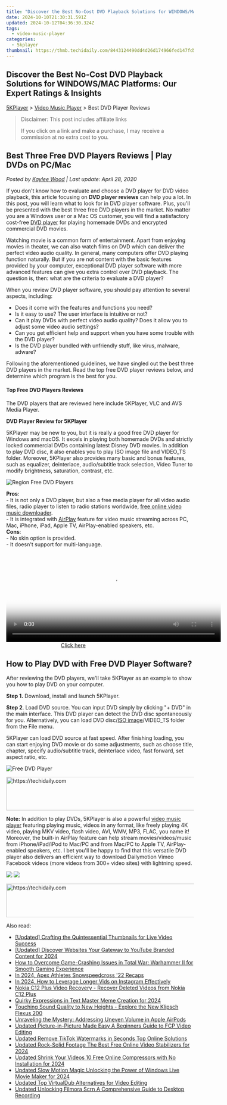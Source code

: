 ```yaml
---
title: "Discover the Best No-Cost DVD Playback Solutions for WINDOWS/MAC Platforms: Our Expert Ratings & Insights"
date: 2024-10-10T21:30:31.591Z
updated: 2024-10-12T04:36:30.324Z
tags:
  - video-music-player
categories:
  - 5kplayer
thumbnail: https://thmb.techidaily.com/8443124490dd4d26d174966fed147fd5721a9572389508714a7b16fe1b9aa1b0.jpg
---
```


## Discover the Best No-Cost DVD Playback Solutions for WINDOWS/MAC Platforms: Our Expert Ratings & Insights

[5KPlayer](https://tools.techidaily.com/5kplayer/products/) \> [Video Music Player](https://tools.techidaily.com/5kplayer/video-music-player/) \> Best DVD Player Reviews

>  Disclaimer: This post includes affiliate links
>
>  If you click on a link and make a purchase, I may receive a commission at no extra cost to you.
>

## Best Three Free DVD Players Reviews | Play DVDs on PC/Mac

 _Posted by [Kaylee Wood](https://www.quora.com/profile/Amanda-Hu-21) | Last update: April 28, 2020_

If you don't know how to evaluate and choose a DVD player for DVD video playback, this article focusing on **DVD player reviews** can help you a lot. In this post, you will learn what to look for in DVD player software. Plus, you'll be presented with the best three free DVD players in the market. No matter you are a Windows user or a Mac OS customer, you will find a satisfactory cost-free [DVD player](https://tools.techidaily.com/5kplayer/video-music-player/) for playing homemade DVDs and encrypted commercial DVD movies. 

Watching movie is a common form of entertainment. Apart from enjoying movies in theater, we can also watch films on DVD which can deliver the perfect video audio quality. In general, many computers offer DVD playing function naturally. But if you are not content with the basic features provided by your computer, exceptional DVD player software with more advanced features can give you extra control over DVD playback. The question is, then: what are the criteria to evaluate a DVD player? 

When you review DVD player software, you should pay attention to several aspects, including:

* Does it come with the features and functions you need?
* Is it easy to use? The user interface is intuitive or not?
* Can it play DVDs with perfect video audio quality? Does it allow you to adjust some video audio settings?
* Can you get efficient help and support when you have some trouble with the DVD player?
* Is the DVD player bundled with unfriendly stuff, like virus, malware, adware?

Following the aforementioned guidelines, we have singled out the best three DVD players in the market. Read the top free DVD player reviews below, and determine which program is the best for you.

#### **Top Free DVD Players Reviews**

The DVD players that are reviewed here include 5KPlayer, VLC and AVS Media Player.

**DVD Player Review for 5KPlayer**

 5KPlayer may be new to you, but it is really a good free DVD player for Windows and macOS. It excels in playing both homemade DVDs and strictly locked commercial DVDs containing latest Disney DVD movies. In addition to play DVD disc, it also enables you to play ISO image file and VIDEO\_TS folder. Moreover, 5KPlayer also provides many basic and bonus features, such as equalizer, deinterlace, audio/subtitle track selection, Video Tuner to modify brightness, saturation, contrast, etc.

![Region Free DVD Players](https://www.5kplayer.com/video-music-player/img/5kplayer-freeaacplayer-yxt-030601.jpg) 

**Pros**:  
 \- It is not only a DVD player, but also a free media player for all video audio files, radio player to listen to radio stations worldwide, [free online video music downloader](https://tools.techidaily.com/5kplayer/youtube-download/).   
 \- It is integrated with [AirPlay](https://tools.techidaily.com/5kplayer/airplay/) feature for video music streaming across PC, Mac, iPhone, iPad, Apple TV, AirPlay-enabled speakers, etc.  
**Cons**:  
 \- No skin option is provided.  
 \- It doesn't support for multi-language.

<!-- affiliate ads begin -->
<span id="1982462">
					<video width="576" height="240" style="cursor:pointer"
           poster="//a.impactradius-go.com/display-clicktoplayimage/1982462.png"
           onclick="if(!this.playClicked){this.play();this.setAttribute('controls',true);this.playClicked=true;}">
	   <source src="//a.impactradius-go.com/display-ad/22993-1982462">
	   <img src="//a.impactradius-go.com/display-clicktoplayimage/1982462.png" style="border: none; height: 100%; width: 100%; object-fit: contain">
	</video>
	<div style="width:360px;text-align:center"><a href="javascript:window.open(decodeURIComponent('https%3A%2F%2Fhomestyler.sjv.io%2Fc%2F5597632%2F1982462%2F22993'), '_blank');void(0);">Click here</a></div>
</span>
<img height="0" width="0" src="https://imp.pxf.io/i/5597632/1982462/22993" style="position:absolute;visibility:hidden;" border="0" />
<!-- affiliate ads end -->

## How to Play DVD with Free DVD Player Software?

After reviewing the DVD players, we'll take 5KPlayer as an example to show you how to play DVD on your computer.

**Step 1.** Download, install and launch 5KPlayer. 

**Step 2**. Load DVD source. You can input DVD simply by clicking "+ DVD" in the main interface. This DVD player can detect the DVD disc spontaneously for you. Alternatively, you can load DVD disc/[ISO image](https://tools.techidaily.com/5kplayer/video-music-player/)/VIDEO\_TS folder from the File menu.

5KPlayer can load DVD source at fast speed. After finishing loading, you can start enjoying DVD movie or do some adjustments, such as choose title, chapter, specify audio/subtitle track, deinterlace video, fast forward, set aspect ratio, etc.

![Free DVD Player](https://www.5kplayer.com/video-music-player/img/dvd-player.jpg) 

<!-- affiliate ads begin -->
<a href="https://aligracehair.sjv.io/c/5597632/2080333/19272" target="_top" id="2080333">
  <img src="//a.impactradius-go.com/display-ad/19272-2080333" border="0" alt="https://techidaily.com" width="728" height="90"/>
</a>
<img height="0" width="0" src="https://aligracehair.sjv.io/i/5597632/2080333/19272" style="position:absolute;visibility:hidden;" border="0" />
<!-- affiliate ads end -->

**Note:** In addition to play DVDs, 5KPlayer is also a powerful [video music player](https://tools.techidaily.com/5kplayer/video-music-player/) featuring playing music, videos in any format, like freely playing 4K video, playing MKV video, flash video, AVI, WMV, MP3, FLAC, you name it! Moreover, the built-in AirPlay feature can help stream movies/videos/music from iPhone/iPad/iPod to Mac/PC and from Mac/PC to Apple TV, AirPlay-enabled speakers, etc. I bet you'll be happy to find that this versatile DVD player also delivers an efficient way to download Dailymotion Vimeo Facebook videos (more videos from 300+ video sites) with lightning speed.

[![](https://www.5kplayer.com/video-music-player/../button/freedownbackwin.png)](https://tools.techidaily.com/5kplayer/products/) [![](https://www.5kplayer.com/video-music-player/../button/freedownbackmac.png)](https://tools.techidaily.com/5kplayer/products/)

<!-- affiliate ads begin -->
<a href="https://unicoeye.pxf.io/c/5597632/2134221/18498" target="_top" id="2134221">
  <img src="//a.impactradius-go.com/display-ad/18498-2134221" border="0" alt="https://techidaily.com" width="728" height="90"/>
</a>
<img height="0" width="0" src="https://unicoeye.pxf.io/i/5597632/2134221/18498" style="position:absolute;visibility:hidden;" border="0" />
<!-- affiliate ads end -->

<ins class="adsbygoogle"
     style="display:block"
     data-ad-format="autorelaxed"
     data-ad-client="ca-pub-7571918770474297"
     data-ad-slot="1223367746"></ins>

<ins class="adsbygoogle"
     style="display:block"
     data-ad-client="ca-pub-7571918770474297"
     data-ad-slot="8358498916"
     data-ad-format="auto"
     data-full-width-responsive="true"></ins>

<span class="atpl-alsoreadstyle">Also read:</span>
<div><ul>
<li><a href="https://youtube-data.techidaily.com/ed-crafting-the-quintessential-thumbnails-for-live-video-success/"><u>[Updated] Crafting the Quintessential Thumbnails for Live Video Success</u></a></li>
<li><a href="https://youtube-blog.techidaily.com/ed-discover-websites-your-gateway-to-youtube-branded-content-for-2024/"><u>[Updated] Discover Websites Your Gateway to YouTube Branded Content for 2024</u></a></li>
<li><a href="https://win-solutions.techidaily.com/how-to-overcome-game-crashing-issues-in-total-war-warhammer-ii-for-smooth-gaming-experience/"><u>How to Overcome Game-Crashing Issues in Total War: Warhammer II for Smooth Gaming Experience</u></a></li>
<li><a href="https://extra-hints.techidaily.com/in-2024-apex-athletes-snowspeedcross-22-recaps/"><u>In 2024, Apex Athletes Snowspeedcross '22 Recaps</u></a></li>
<li><a href="https://instagram-clips.techidaily.com/in-2024-how-to-leverage-longer-vids-on-instagram-effectively/"><u>In 2024, How to Leverage Longer Vids on Instagram Effectively</u></a></li>
<li><a href="https://review-topics.techidaily.com/nokia-c12-plus-video-recovery-recover-deleted-videos-from-nokia-c12-plus-by-fonelab-android-recover-video/"><u>Nokia C12 Plus Video Recovery - Recover Deleted Videos from Nokia C12 Plus</u></a></li>
<li><a href="https://extra-approaches.techidaily.com/quirky-expressions-in-text-master-meme-creation-for-2024/"><u>Quirky Expressions in Text Master Meme Creation for 2024</u></a></li>
<li><a href="https://buynow-info.techidaily.com/touching-sound-quality-to-new-heights-explore-the-new-klipsch-flexus-200/"><u>Touching Sound Quality to New Heights - Explore the New Klipsch Flexus 200</u></a></li>
<li><a href="https://fox-that.techidaily.com/unraveling-the-mystery-addressing-uneven-volume-in-apple-airpods/"><u>Unraveling the Mystery: Addressing Uneven Volume in Apple AirPods</u></a></li>
<li><a href="https://video-creation-software.techidaily.com/updated-picture-in-picture-made-easy-a-beginners-guide-to-fcp-video-editing/"><u>Updated Picture-in-Picture Made Easy A Beginners Guide to FCP Video Editing</u></a></li>
<li><a href="https://video-creation-software.techidaily.com/updated-remove-tiktok-watermarks-in-seconds-top-online-solutions/"><u>Updated Remove TikTok Watermarks in Seconds Top Online Solutions</u></a></li>
<li><a href="https://video-creation-software.techidaily.com/updated-rock-solid-footage-the-best-free-online-video-stabilizers-for-2024/"><u>Updated Rock-Solid Footage The Best Free Online Video Stabilizers for 2024</u></a></li>
<li><a href="https://video-creation-software.techidaily.com/updated-shrink-your-videos-10-free-online-compressors-with-no-installation-for-2024/"><u>Updated Shrink Your Videos 10 Free Online Compressors with No Installation for 2024</u></a></li>
<li><a href="https://video-creation-software.techidaily.com/updated-slow-motion-magic-unlocking-the-power-of-windows-live-movie-maker-for-2024/"><u>Updated Slow Motion Magic Unlocking the Power of Windows Live Movie Maker for 2024</u></a></li>
<li><a href="https://video-creation-software.techidaily.com/updated-top-virtualdub-alternatives-for-video-editing/"><u>Updated Top VirtualDub Alternatives for Video Editing</u></a></li>
<li><a href="https://video-creation-software.techidaily.com/updated-unlocking-filmora-scrn-a-comprehensive-guide-to-desktop-recording/"><u>Updated Unlocking Filmora Scrn A Comprehensive Guide to Desktop Recording</u></a></li>
</ul></div>

